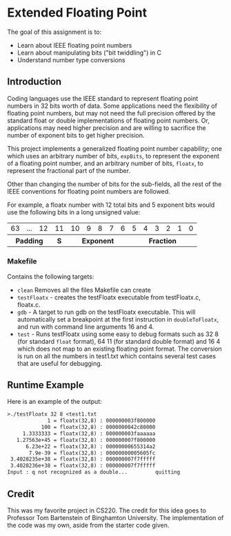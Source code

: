 # Extended Floating Point

The goal of this assignment is to:

- Learn about IEEE floating point numbers
- Learn about manipulating bits ("bit twiddling") in C
- Understand number type conversions

## Introduction

Coding languages use the IEEE standard to represent floating point numbers in 32 bits worth of data. Some applications need the flexibility of floating point numbers, but may not need the full precision offered by the standard float or double implementations of floating point numbers. Or, applications may need higher precision and are willing to sacrifice the number of exponent bits to get higher precision.

This project implements a generalized floating point number capability; one which uses an arbitrary number of bits, `expBits`, to represent the exponent of a floating point number, and an arbitrary number of bits, `floatx`, to represent the fractional part of the number.

Other than changing the number of bits for the sub-fields, all the rest of the IEEE conventions for floating point numbers are followed.

For example, a floatx number with 12 total bits and 5 exponent bits would use the following bits in a long unsigned value:

<table>
<tr><td>63</td><td>...</td><td>12</td><td>11</td><td>10</td><td>9</td><td>8</td><td>7</td><td>6</td><td>5</td><td>4</td><td>3</td><td>2</td><td>1</td><td>0</td></tr>
<tr><th colspan=3>Padding</th><th>S</th><th colspan=5>Exponent</th><th colspan=6>Fraction</th><tr>
</table>

### Makefile

Contains the following targets:

- `clean` Removes all the files Makefile can create
- `testFloatx` - creates the testFloatx executable from testFloatx.c, floatx.c.
- `gdb` - A target to run gdb on the testFloatx executable. This will automatically set a breakpoint at the first instruction in `doubleToFloatx`, and run with command line arguments 16 and 4.
- `test` - Runs testFloatx using some easy to debug formats such as 32 8 (for standard `float` format), 64 11 (for standard double format) and 16 4 which does not map to an existing floating point format. The conversion is run on all the numbers in test1.txt which contains several test cases that are useful for debugging.

## Runtime Example

Here is an example of the output:

```txt
>./testFloatx 32 8 <test1.txt
             1 = floatx(32,8) : 000000003f800000
           100 = floatx(32,8) : 0000000042c80000
     1.3333333 = floatx(32,8) : 000000003faaaaaa
   1.27563e+45 = floatx(32,8) : 000000007f800000
      6.23e+22 = floatx(32,8) : 00000000655314a2
       7.9e-39 = floatx(32,8) : 00000000005605fc
 3.4028235e+38 = floatx(32,8) : 000000007f7fffff
 3.4028236e+38 = floatx(32,8) : 000000007f7fffff
Input : q not recognized as a double...         quitting

```

## Credit

This was my favorite project in CS220. The credit for this idea goes to Professor Tom Bartenstein of Binghamton University. The implementation of the code was my own, aside from the starter code given.
